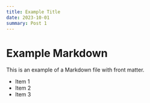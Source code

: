 ```yaml
---
title: Example Title
date: 2023-10-01
summary: Post 1
---
```


# Example Markdown

This is an example of a Markdown file with front matter.

- Item 1
- Item 2
- Item 3
